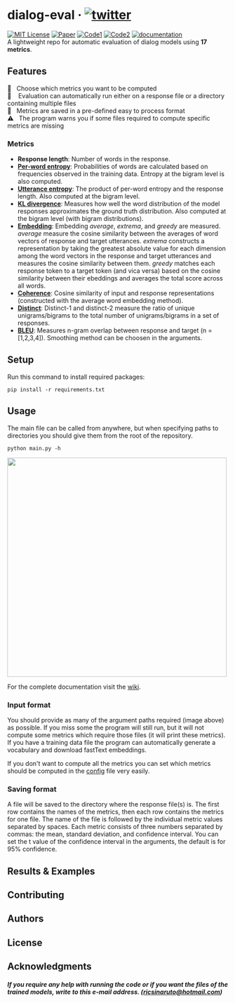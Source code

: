 # dialog-eval &middot; [![twitter](https://img.shields.io/twitter/url/https/shields.io.svg?style=social)](https://ctt.ac/E_jP6)
[![MIT License](https://img.shields.io/badge/license-MIT-blue.svg)](https://opensource.org/licenses/MIT) [![Paper](https://img.shields.io/badge/Presented%20at-ACL%202019-yellow.svg)](https://arxiv.org/abs/1905.05471) [![Code1](https://img.shields.io/badge/code-chatbot%20training-green.svg)](https://github.com/ricsinaruto/Seq2seqChatbots) [![Code2](https://img.shields.io/badge/code-filtering-green.svg)](https://github.com/ricsinaruto/NeuralChatbots-DataFiltering) [![documentation](https://img.shields.io/badge/documentation-on%20wiki-red.svg)](https://github.com/ricsinaruto/dialog-eval/wiki)  
A lightweight repo for automatic evaluation of dialog models using **17 metrics**.

## Features
  :twisted_rightwards_arrows: &nbsp; Choose which metrics you want to be computed  
  :rocket: &nbsp;&nbsp; Evaluation can automatically run either on a response file or a directory containing multiple files  
  :floppy_disk: &nbsp; Metrics are saved in a pre-defined easy to process format  
  :warning: &nbsp; The program warns you if some files required to compute specific metrics are missing  
  
### Metrics
* **Response length**: Number of words in the response.
* **[Per-word entropy](http://www.cs.toronto.edu/~lcharlin/papers/vhred_aaai17.pdf)**: Probabilities of words are calculated based on frequencies observed in the training data. Entropy at the bigram level is also computed.
* **[Utterance entropy](http://www.cs.toronto.edu/~lcharlin/papers/vhred_aaai17.pdf)**: The product of per-word entropy and the response length. Also computed at the bigram level.
* **[KL divergence](https://arxiv.org/abs/1905.05471)**: Measures how well the word distribution of the model responses approximates the ground truth distribution. Also computed at the bigram level (with bigram distributions).
* **[Embedding](https://aclweb.org/anthology/D16-1230)**: Embedding *average*, *extrema*, and *greedy* are measured. *average* measure the cosine similarity between the averages of word vectors of response and target utterances. *extrema* constructs a representation by taking the greatest absolute value for each dimension among the word vectors in the response and target utterances and measures the cosine similarity between them. *greedy* matches each response token to a target token (and vica versa) based on the cosine similarity between their ebeddings and averages the total score across all words. 
* **[Coherence](https://arxiv.org/pdf/1809.06873.pdf)**: Cosine similarity of input and response representations (constructed with the average word embedding method).
* **[Distinct](https://www.aclweb.org/anthology/N16-1014)**: Distinct-1 and distinct-2 measure the ratio of unique unigrams/bigrams to the total number of unigrams/bigrams in a set of responses.
* **[BLEU](https://www.aclweb.org/anthology/P02-1040)**: Measures n-gram overlap between response and target (n = [1,2,3,4]). Smoothing method can be choosen in the arguments.



## Setup
Run this command to install required packages:
```
pip install -r requirements.txt
```

## Usage
The main file can be called from anywhere, but when specifying paths to directories you should give them from the root of the repository.
```
python main.py -h
```
<a><img src="https://github.com/ricsinaruto/dialog-eval/blob/master/docs/help.png" align="top" height="500" ></a>

For the complete documentation visit the [wiki](https://github.com/ricsinaruto/dialog-eval/wiki).

### Input format
You should provide as many of the argument paths required (image above) as possible. If you miss some the program will still run, but it will not compute some metrics which require those files (it will print these metrics). If you have a training data file the program can automatically generate a vocabulary and download fastText embeddings.  
  
If you don't want to compute all the metrics you can set which metrics should be computed in the [config](https://github.com/ricsinaruto/dialog-eval/blob/master/utils/config.py) file very easily.

### Saving format
A file will be saved to the directory where the response file(s) is. The first row contains the names of the metrics, then each row contains the metrics for one file. The name of the file is followed by the individual metric values separated by spaces. Each metric consists of three numbers separated by commas: the mean, standard deviation, and confidence interval. You can set the t value of the confidence interval in the arguments, the default is for 95% confidence.

## Results & Examples


## Contributing

## Authors

## License

## Acknowledgments


##### If you require any help with running the code or if you want the files of the trained models, write to this e-mail address. (ricsinaruto@hotmail.com)
